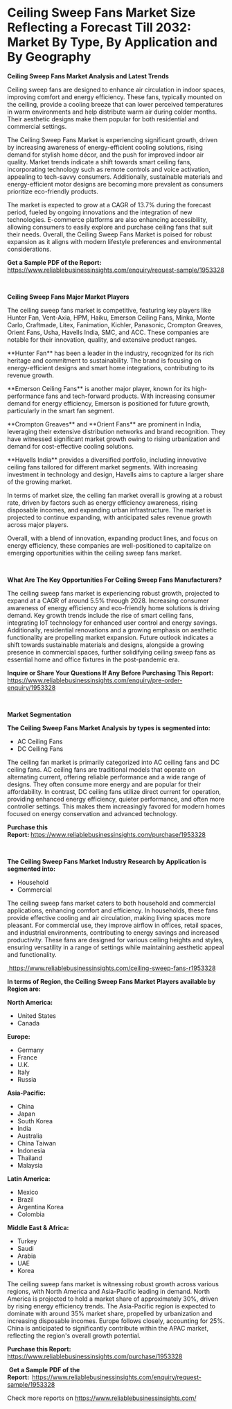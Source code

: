 <p><h1>Ceiling Sweep Fans Market Size Reflecting a Forecast Till 2032: Market By Type, By Application and By Geography</h1></p><p><strong>Ceiling Sweep Fans Market Analysis and Latest Trends</strong></p>
<p><p>Ceiling sweep fans are designed to enhance air circulation in indoor spaces, improving comfort and energy efficiency. These fans, typically mounted on the ceiling, provide a cooling breeze that can lower perceived temperatures in warm environments and help distribute warm air during colder months. Their aesthetic designs make them popular for both residential and commercial settings.</p><p>The Ceiling Sweep Fans Market is experiencing significant growth, driven by increasing awareness of energy-efficient cooling solutions, rising demand for stylish home décor, and the push for improved indoor air quality. Market trends indicate a shift towards smart ceiling fans, incorporating technology such as remote controls and voice activation, appealing to tech-savvy consumers. Additionally, sustainable materials and energy-efficient motor designs are becoming more prevalent as consumers prioritize eco-friendly products.</p><p>The market is expected to grow at a CAGR of 13.7% during the forecast period, fueled by ongoing innovations and the integration of new technologies. E-commerce platforms are also enhancing accessibility, allowing consumers to easily explore and purchase ceiling fans that suit their needs. Overall, the Ceiling Sweep Fans Market is poised for robust expansion as it aligns with modern lifestyle preferences and environmental considerations.</p></p>
<p><strong>Get a Sample PDF of the Report:&nbsp;</strong> <a href="https://www.reliablebusinessinsights.com/enquiry/request-sample/1953328?utm_campaign=2306&utm_medium=2&utm_source=Github&utm_content=ia&utm_term=10042025&utm_id=ceiling-sweep-fans">https://www.reliablebusinessinsights.com/enquiry/request-sample/1953328</a></p>
<p>&nbsp;</p>
<p><strong>Ceiling Sweep Fans Major Market Players</strong></p>
<p><p>The ceiling sweep fans market is competitive, featuring key players like Hunter Fan, Vent-Axia, HPM, Haiku, Emerson Ceiling Fans, Minka, Monte Carlo, Craftmade, Litex, Fanimation, Kichler, Panasonic, Crompton Greaves, Orient Fans, Usha, Havells India, SMC, and ACC. These companies are notable for their innovation, quality, and extensive product ranges.</p><p>**Hunter Fan** has been a leader in the industry, recognized for its rich heritage and commitment to sustainability. The brand is focusing on energy-efficient designs and smart home integrations, contributing to its revenue growth.</p><p>**Emerson Ceiling Fans** is another major player, known for its high-performance fans and tech-forward products. With increasing consumer demand for energy efficiency, Emerson is positioned for future growth, particularly in the smart fan segment.</p><p>**Crompton Greaves** and **Orient Fans** are prominent in India, leveraging their extensive distribution networks and brand recognition. They have witnessed significant market growth owing to rising urbanization and demand for cost-effective cooling solutions.</p><p>**Havells India** provides a diversified portfolio, including innovative ceiling fans tailored for different market segments. With increasing investment in technology and design, Havells aims to capture a larger share of the growing market.</p><p>In terms of market size, the ceiling fan market overall is growing at a robust rate, driven by factors such as energy efficiency awareness, rising disposable incomes, and expanding urban infrastructure. The market is projected to continue expanding, with anticipated sales revenue growth across major players. </p><p>Overall, with a blend of innovation, expanding product lines, and focus on energy efficiency, these companies are well-positioned to capitalize on emerging opportunities within the ceiling sweep fans market.</p></p>
<p>&nbsp;</p>
<p><strong>What Are The Key Opportunities For Ceiling Sweep Fans Manufacturers?</strong></p>
<p><p>The ceiling sweep fans market is experiencing robust growth, projected to expand at a CAGR of around 5.5% through 2028. Increasing consumer awareness of energy efficiency and eco-friendly home solutions is driving demand. Key growth trends include the rise of smart ceiling fans, integrating IoT technology for enhanced user control and energy savings. Additionally, residential renovations and a growing emphasis on aesthetic functionality are propelling market expansion. Future outlook indicates a shift towards sustainable materials and designs, alongside a growing presence in commercial spaces, further solidifying ceiling sweep fans as essential home and office fixtures in the post-pandemic era.</p></p>
<p><strong>Inquire or Share Your Questions If Any Before Purchasing This Report:</strong> <a href="https://www.reliablebusinessinsights.com/enquiry/pre-order-enquiry/1953328?utm_campaign=2306&utm_medium=2&utm_source=Github&utm_content=ia&utm_term=10042025&utm_id=ceiling-sweep-fans">https://www.reliablebusinessinsights.com/enquiry/pre-order-enquiry/1953328</a></p>
<p>&nbsp;</p>
<p><strong>Market Segmentation</strong></p>
<p><strong>The Ceiling Sweep Fans Market Analysis by types is segmented into:</strong></p>
<p><ul><li>AC Ceiling Fans</li><li>DC Ceiling Fans</li></ul></p>
<p><p>The ceiling fan market is primarily categorized into AC ceiling fans and DC ceiling fans. AC ceiling fans are traditional models that operate on alternating current, offering reliable performance and a wide range of designs. They often consume more energy and are popular for their affordability. In contrast, DC ceiling fans utilize direct current for operation, providing enhanced energy efficiency, quieter performance, and often more controller settings. This makes them increasingly favored for modern homes focused on energy conservation and advanced technology.</p></p>
<p><strong>Purchase this Report:&nbsp;</strong><a href="https://www.reliablebusinessinsights.com/purchase/1953328?utm_campaign=2306&utm_medium=2&utm_source=Github&utm_content=ia&utm_term=10042025&utm_id=ceiling-sweep-fans">https://www.reliablebusinessinsights.com/purchase/1953328</a></p>
<p>&nbsp;</p>
<p><strong>The Ceiling Sweep Fans Market Industry Research by Application is segmented into:</strong></p>
<p><ul><li>Household</li><li>Commercial</li></ul></p>
<p><p>The ceiling sweep fans market caters to both household and commercial applications, enhancing comfort and efficiency. In households, these fans provide effective cooling and air circulation, making living spaces more pleasant. For commercial use, they improve airflow in offices, retail spaces, and industrial environments, contributing to energy savings and increased productivity. These fans are designed for various ceiling heights and styles, ensuring versatility in a range of settings while maintaining aesthetic appeal and functionality.</p></p>
<p><a href="https://www.reliablebusinessinsights.com/ceiling-sweep-fans-r1953328?utm_campaign=2306&utm_medium=2&utm_source=Github&utm_content=ia&utm_term=10042025&utm_id=ceiling-sweep-fans">&nbsp;https://www.reliablebusinessinsights.com/ceiling-sweep-fans-r1953328</a></p>
<p><strong>In terms of Region, the Ceiling Sweep Fans Market Players available by Region are:</strong></p>
<p>
    <p> <strong> North America: </strong>
        <ul>
            <li>United States</li>
            <li>Canada</li>
        </ul>
        </p> 
    <p> <strong> Europe: </strong>
        <ul>
            <li>Germany</li>
            <li>France</li>
            <li>U.K.</li>
            <li>Italy</li>
            <li>Russia</li>
        </ul>
        </p> 
    <p> <strong> Asia-Pacific: </strong>
        <ul>
            <li>China</li>
            <li>Japan</li>
            <li>South Korea</li>
            <li>India</li>
            <li>Australia</li>
            <li>China Taiwan</li>
            <li>Indonesia</li>
            <li>Thailand</li>
            <li>Malaysia</li>
        </ul>
        </p> 
    <p> <strong> Latin America: </strong>
        <ul>
            <li>Mexico</li>
            <li>Brazil</li>
            <li>Argentina Korea</li>
            <li>Colombia</li>
        </ul>
        </p> 
    <p> <strong> Middle East & Africa: </strong>
        <ul>
            <li>Turkey</li>
            <li>Saudi</li>
            <li>Arabia</li>
            <li>UAE</li>
            <li>Korea</li>
        </ul>
    </p>
    </p>
<p><p>The ceiling sweep fans market is witnessing robust growth across various regions, with North America and Asia-Pacific leading in demand. North America is projected to hold a market share of approximately 30%, driven by rising energy efficiency trends. The Asia-Pacific region is expected to dominate with around 35% market share, propelled by urbanization and increasing disposable incomes. Europe follows closely, accounting for 25%. China is anticipated to significantly contribute within the APAC market, reflecting the region's overall growth potential.</p></p>
<p><strong>Purchase this Report: </strong><a href="https://www.reliablebusinessinsights.com/purchase/1953328?utm_campaign=2306&utm_medium=2&utm_source=Github&utm_content=ia&utm_term=10042025&utm_id=ceiling-sweep-fans">https://www.reliablebusinessinsights.com/purchase/1953328</a></p>
<p>&nbsp;<strong>Get a Sample PDF of the Report:&nbsp;&nbsp;</strong><a href="https://www.reliablebusinessinsights.com/enquiry/request-sample/1953328?utm_campaign=2306&utm_medium=2&utm_source=Github&utm_content=ia&utm_term=10042025&utm_id=ceiling-sweep-fans">https://www.reliablebusinessinsights.com/enquiry/request-sample/1953328</a></p>
<p><strong></strong></p>
<p>Check more reports on <a href="https://www.reliablebusinessinsights.com/?utm_campaign=2306&utm_medium=2&utm_source=Github&utm_content=ia&utm_term=10042025&utm_id=ceiling-sweep-fans">https://www.reliablebusinessinsights.com/</a></p>